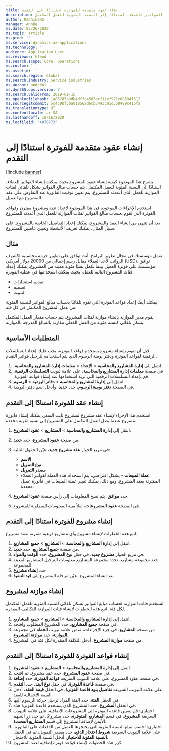```yaml
---
title: إنشاء عقود متقدمة للفوترة استنادًا إلى التقدم
description: يشرح هذا الموضوع كيفية إنشاء عقود المشروع بحيث يمكنك إنشاء الفواتير للعملاء، استنادًا إلى النسبة المئوية للعمل المكتمل.
author: RadhikaRS
manager: AnnBe
ms.date: 03/26/2020
ms.topic: article
ms.prod: ''
ms.service: dynamics-ax-applications
ms.technology: ''
audience: Application User
ms.reviewer: kfend
ms.search.scope: Core, Operations
ms.custom: ''
ms.assetid: ''
ms.search.region: Global
ms.search.industry: Service industries
ms.author: andchoi
ms.dyn365.ops.version: 7
ms.search.validFrom: 2019-01-15
ms.openlocfilehash: 1a83785a9db4dffc4585acf11ef971c08594f312
ms.sourcegitcommit: 5c4c9bf3ba018562d6cb3443c01d550489c415fa
ms.translationtype: HT
ms.contentlocale: ar-SA
ms.lasthandoff: 10/16/2020
ms.locfileid: "4070773"
---
```

# <a name="create-advanced-contracts-for-billing-based-on-progress"></a>إنشاء عقود متقدمة للفوترة استنادًا إلى التقدم
[!include [banner](../includes/banner.md)]

يشرح هذا الموضوع كيفية إنشاء عقود المشروع بحيث يمكنك إنشاء الفواتير للعملاء، استنادًا إلى النسبة المئوية للعمل المكتمل. يتم حساب مبالغ الفواتير بشكل تلقائي لفئات الموازنة للعمل الذي أعددته للمشروع. يتم تعيين توقيت الفاتورة عند التفاوض على عقد المشروع مع العميل.

استخدم الإجراءات الموجودة في هذا الموضوع لإعداد عقد ومشروع مقترن وقواعد الفوترة التي تقوم بحساب مبالغ الفواتير لفئات الموازنة للعمل الذي أعددته للمشروع.

بعد أن تنتهي من إنشاء العقد والمشروع، يمكنك إعداد التفاصيل الخاصة بالمشروع. على سبيل المثال، يمكنك تعريف الأنشطة وتعيين عاملين للمشروع.

## <a name="example"></a>مثال

تعمل مؤسستك في مجال تطوير البرامج. أنت توافق على تطوير حزمة محاسبية لكشوف الرواتب لأحد العملاء مقابل رسم إجمالي من 20000 دولار أمريكي (USD). توافق مؤسستك على فوترة العميل بينما تكمل نسبًا مئوية معينة من المشروع. يمكنك إعداد فئات المشروع التالية للعمل، بحيث يمكنك استخدامها في عملية الفوترة:

- تقديم استشارات
- تصميم
- التثبيت

يمكنك أيضًا إعداد قواعد الفوترة التي تقوم تلقائيًا بحساب مبالغ الفواتير للنسبة المئوية من عمل المشروع المكتمل في كل فئة.

يقوم مدير الموازنة بإنشاء موازنة لفئات المشروع. يتم حساب مقدار العمل المكتمل بشكل تلقائي كنسبة مئوية من العمل الفعلي مقارنة بالمبالغ المدرجة بالموازنة.

## <a name="prerequisites"></a>المتطلبات الأساسية

قبل أن تقوم بإنشاء مشروع يستخدم قواعد الفوترة، يجب عليك إعداد التسلسلات الرقمية لقواعد الفوترة ودفتر يومية الرسوم الذي يتم استخدامه لترحيل فواتير التقدم.

1. انتقل إلى **إدارة المشاريع والمحاسبة** \> **الإعداد** \> **معلمات إدارة المشاريع والمحاسبة‬‏‫**.
2. في صفحة **معلمات إدارة المشاريع والمحاسبة‬‏‫**، على علامة تبويب **التسلسلات الرقمية**، قم بإعداد التسلسلات الرقمية التي تريد استخدامها عند إنشاء قواعد الفوترة.
3. انتقل إلى **إدارة المشاريع والمحاسبة** \> **دفاتر اليومية** \> **الرسوم**.
4. في الصفحة **دفتر يومية الرسوم**، حدد **جديد**، وأدخل اسم دفتر اليومية.

## <a name="create-a-contract-for-progress-billings"></a>إنشاء عقد للفوترة استنادًا إلى التقدم‬

استخدم هذا الإجراء لإنشاء عقد مشروع لمشروع ثابت السعر. يمكنك إنشاء فاتورة مشروع عندما يصل العمل المكتمل على المشروع إلى نسبة مئوية محددة.

1. انتقل إلى **إدارة المشاريع والمحاسبة** \> **المشاريع** \> **عقود المشروع**.
2. من صفحة **عقود المشروع**، حدد **جديد**.
3. في مربع الحوار **عقد مشروع جديد**، عيّن الحقول التالية:

    - **الاسم**
    - **نوع التمويل**
    - **مصدر التمويل**
    - **عملة المبيعات** - بشكل افتراضي، يتم استخدام هذه العملة لفواتير العملاء المقترنة بعقد المشروع. ومع ذلك، يمكنك تغيير عملة المبيعات في فاتورة عميل محددة.

4. حدد **موافق**. يتم نسخ المعلومات إلى رأس صفحة **عقود المشروع**.
5. في الصفحة **عقود المشروعات**، إملأ بقية المعلومات المطلوبة للمشروع.

## <a name="create-a-project-for-progress-billings"></a>إنشاء مشروع للفوترة استنادًا إلى التقدم‬

اتبع هذه الخطوات لإنشاء مشروع وأي مشاريع فرعية مقترنة بعقد مشروع.

1. انتقل إلى **إدارة المشاريع والمحاسبة** \> **المشاريع** \> **جميع المشاريع**.
2. من صفحة **جميع المشاريع**، حدد **جديد**.
3. في مربع الحوار **مشروع جديد**، في حقل **نوع المشروع**، حدد **الوقت والمواد**.
4. حدد مجموعة مشاريع. تحدد مجموعة المشاريع معلومات الترحيل للمشاريع المعينة للمجموعة.
5. حدد **إنشاء مشروع**
6. بعد إنشاء المشروع، عيّن مرحلة المشروع إلى **قيد التنفيذ**.

## <a name="create-a-budget-for-a-project"></a>إنشاء موازنة لمشروع

تُستخدم فئات الموازنة لحساب مبالغ الفواتير بشكل تلقائي للنسبة المئوية للعمل المكتمل لكل فئة. اتبع هذه الخطوات لإنشاء فئات الموازنة للتكاليف المقدرة.

1. انتقل إلى **إدارة المشاريع والمحاسبة** \> **المشاريع** \> **جميع المشاريع**.
2. في صفحة **جميع المشاريع**، حدد المشروع المطلوب وافتحه.
3. من صفحة **المشاريع**، في جزء الإجراءات، ضمن علامة تبويب **الخطة** في مجموعة **الموازنة**، حدد **موازنة المشروع**.
4. من صفحة **موازنة المشروع**، أدخل التكلفة المقدرة لكل فئة في المشروع.

## <a name="create-billing-rules-for-progress-billings"></a>إنشاء قواعد الفوترة للفوترة استنادًا إلى التقدم‬‬

1. انتقل إلى **إدارة المشاريع والمحاسبة** \> **المشاريع** \> **عقود المشروع**.
2. في صفحة **عقود المشروع**، حدد عقد مشروع، ثم افتحه.
3. في صفحة عقود المشروع، على علامة التبويب السريعة **قواعد الفوترة**، حدد **إضافة**.
4. في صفحة **قاعدة الفوترة**، في حقل **نوع البند**، حدد **التقدم**.
5. على علامة التبويب السريعة **تفاصيل بنود قاعدة الفوترة**، في الحقل **قيمة العقد**، أدخل القيمة الإجمالية للعقد.
6. في الحقل **الفئة**، حدد الفئة المراد ترحيل حركة الرسوم اليها.
7. في الحقل **المشروع**، حدد المشروع الذي يستخدم قاعدة الفوترة هذه.
8. اختياري: قم بتعيين قاعدة الفوترة إلى المشروعات الإضافية. على علامة التبويب السريعة **المشروع**، في قسم **المشاريع المتوفرة**، حدد مشروعًا، ثم حدد زر السهم الأيمن لإضافة المشروع إلى قسم **المشاريع المحددة**.
9. اختياري: احسب مبلغ النسبة المئوية التي يحتجزها العميل من الدفعات على الفاتورة. على علامة التبويب السريعة **شروط احتجاز الدفع**، حدد مصدر التمويل، ثم في الحقل **النسبة المئوية للاحتجاز**، أدخل النسبة المئوية للاحتجاز.
10. كرر هذه الخطوات لإنشاء قواعد فوترة إضافية لعقد المشروع.
